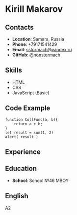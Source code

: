 # Kirill Makarov
## Contacts
* **Location**: Samara, Russia
* **Phone**: +79171541429
* **Email**: sstormach@yandex.ru
* **GitHub**: [@nonstormach](https://github.com/NonStormach "GitHub")
## Skills
* HTML
* CSS
* JavaScript (Basic)
## Code Example
```
function CollFunc(a, b){
    return a + b;
}
let result = sum(1, 2)
alert( result )
```
## Experience
## Education
*  **School**: School №46 MBOY
## English
A2